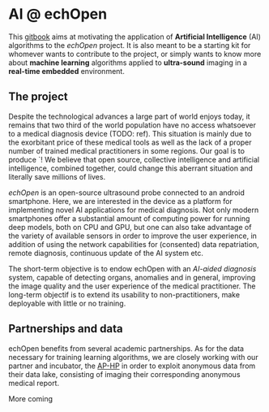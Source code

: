 # AI @ echOpen

This [gitbook](http://www.gitbook.com) aims at motivating the application of **Artificial Intelligence** \(AI\) algorithms to the _echOpen_ project. It is also meant to be a starting kit for whomever wants to contribute to the project, or simply wants to know more about **machine learning** algorithms applied to **ultra-sound** imaging in a **real-time embedded** environment.

## The project

Despite the technological advances a large part of world enjoys today, it remains that two third of the world population have no access whatsoever to a medical diagnosis device \(TODO: ref\). This situation is mainly due to the exorbitant price of these medical tools as well as the lack of a proper number of trained medical practitioners in some regions. Our goal is to produce \`!  We believe that open source, collective intelligence and artificial intelligence, combined together, could change this aberrant situation and literally save millions of lives.

_echOpen_ is an open-source ultrasound probe connected to an android smartphone. Here, we are interested in the device as a platform for implementing novel AI applications for medical diagnosis. Not only modern smartphones offer a substantial amount of computing power for running deep models, both on CPU and GPU, but one can also take advantage of the variety of available sensors in order to improve the user experience, in addition of using the network capabilities for \(consented\) data repatriation, remote diagnosis, continuous update of the AI system etc.

The short-term objective is to endow echOpen with an _AI-aided diagnosis_ system, capable of detecting organs, anomalies and in general, improving the image quality and the user experience of the medical practitioner. The long-term objectif is to extend its usability to non-practitioners, make deployable with little or no training.

## Partnerships and data

echOpen benefits from several academic partnerships. As for the data necessary for training learning algorithms, we are closely working with our partner and incubator, the [AP-HP](https://en.wikipedia.org/wiki/Assistance_Publique_–_Hôpitaux_de_Paris) in order to exploit anonymous data from their data lake, consisting of imaging their corresponding anonymous medical report.

More coming

